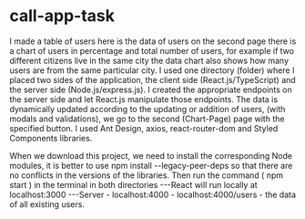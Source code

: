 # call-app-task

I made a table of users here is the data of users on the second page there is a chart of users in
percentage and total number of users, for example if two different citizens live in the same city
the data chart also shows how many users are from the same particular city.
I used one directory (folder) where I placed two sides of the application, the client side (React.js/TypeScript) and the server side (Node.js/express.js).
   I created the appropriate endpoints on the server side and let React.js manipulate those endpoints. The data is dynamically updated according to the updating or addition of users, (with modals and validations), we go to the second (Chart-Page) page with the specified button. I used Ant Design, axios, react-router-dom and Styled Components libraries.

When we download this project, we need to install the corresponding Node modules, it is better to use npm install --legacy-peer-deps so that there are no conflicts in the versions of the libraries.
 Then run the command ( npm start ) in the terminal in both directories
---React will run locally at localhost:3000
---Server - localhost:4000 - localhost:4000/users - the data of all existing users.
